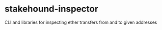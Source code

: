 # stakehound-inspector
CLI and libraries for inspecting ether transfers from and to given addresses

